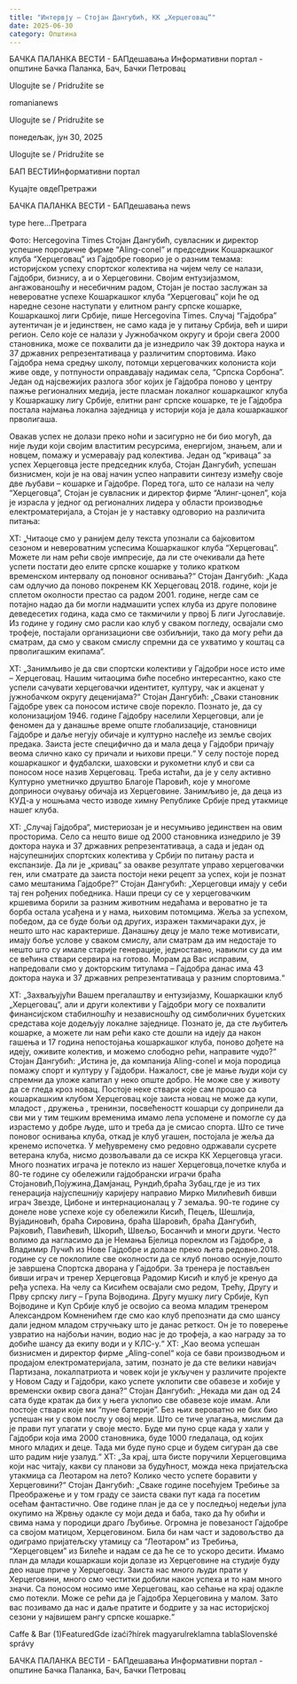 ```yaml
---
title: "Интервју – Стојан Дангубић, КК „Херцеговац“"
date: 2025-06-30
category: Општина
---
```


БАЧКА ПАЛАНКА ВЕСТИ - БАПдешавања Информативни портал - општине Бачка Паланка, Бач, Бачки Петровац

Ulogujte se / Pridružite se

romanianews

Ulogujte se / Pridružite se

понедељак, јун 30, 2025

Ulogujte se / Pridružite se

БАП ВЕСТИИнформативни портал

Куцајте овдеПретражи

БАЧКА ПАЛАНКА ВЕСТИ - БАПдешавања news

type here...Претрага

Фото: Hercegovina Times
            Стојан Дангубић, сувласник и директор успешне породичне фирме “Aling-conel” и председник Кошаркашког клуба “Херцеговац” из Гајдобре говорио је о разним темама: историјском успеху спортског колектива на чијем челу се налази, Гајдобри, бизнису, а и о Херцеговини. Својим ентузијазмом, ангажованошћу и несебичним радом, Стојан је постао заслужан за невероватне успехе Кошаркашког клуба “Херцеговац” који ће од наредне сезоне наступати у елитном рангу српске кошарке, Кошаркашкој лиги Србије, пише Hercegovina Times.
Случај “Гајдобра” аутентичан је и јединствен, не само када је у питању Србија, већ и шири регион. Село које се налази у Јужнобачком округу и броји свега 2000 становника, може се похвалити да је изнедрило чак 39 доктора наука и 37 државних репрезентативаца у различитим спортовима. Иако Гајдобра нема средњу школу, потомци херцеговачких колониста који живе овде, у потпуности оправдавају надимак села, “Српска Сорбона”.
Један од најсвежијих разлога због којих је Гајдобра поново у центру пажње регионалних медија, јесте пласман локалног кошаркашког клуба у Кошаркашку лигу Србије, елитни ранг српске кошарке, те је Гајдобра постала најмања локална заједница у историји која је дала кошаркашког прволигаша.


Овакав успех не долази преко ноћи и засигурно не би био могућ, да није људи који својим властитим ресурсима, енергијом, знањем, али и новцем, помажу и усмеравају рад колектива. Један од “криваца” за успех Херцеговца јесте председник клуба, Стојан Дангубић, успешан бизнисмен, који је на овај начин успео направити синтезу између своје две љубави – кошарке и Гајдобре. Поред тога, што се налази на челу “Херцеговца”, Стојан је сувласник и директор фирме “Алинг-цонел”, која је израсла у једног од регионалних лидера у области производње електроматеријала, а Стојан је у наставку одговорио на различита питања:


ХТ: „Читаоце смо у ранијем делу текста упознали са бајковитом сезоном и невероватним успесима Кошаркашког клуба “Херцеговац”. Можете ли нам рећи своје импресије, да ли сте очекивали да ћете успети постати део елите српске кошарке у толико кратком временском интервалу од поновног оснивања?“
Стојан Дангубић: „Када сам одлучио да поново покренем КК Херцеговац 2018. године, који је сплетом околности престао са радом 2001. године, негде сам се потајно надао да би могли надмашити успех клуба из друге половине деведесетих година, када смо се такмичили у првој Б лиги Југославије. Из године у годину смо расли као клуб у сваком погледу, освајали смо трофеје, постајали организациони све озбиљнији, тако да могу рећи да сматрам, да смо у сваком смислу спремни да се ухватимо у коштац са прволигашким екипама“.


ХТ: „Занимљиво је да сви спортски колективи у Гајдобри носе исто име – Херцеговац. Нашим читаоцима биће посебно интересантно, како сте успели сачувати херцеговачки идентитет, културу, чак и акценат у јужнобачком округу деценијама?“
Стојан Дангубић: „Сваки становник Гајдобре увек са поносом истиче своје порекло. Познато је, да су колонизацијом 1946. године Гајдобру населили Херцеговци, али је феномен да у данашње време опште глобализације, становници Гајдобре и даље негују обичаје и културно наслеђе из земље својих предака. Заиста јесте специфично да и мала деца у Гајдобри причају веома слично како су причали и њихови преци.“
У селу постоје поред кошаркашког и фудбалски, шаховски и рукометни клуб и сви са поносом носе назив Херцеговац. Треба истаћи, да је у селу активно Културно уметничко друштво Благоје Паровић, које у многоме доприноси очувању обичаја из Херцеговине. Занимљиво је, да деца из КУД-а у ношњама често изводе химну Републике Србије пред утакмице нашег клуба.












ХТ: „Случај Гајдобра“, мистериозан је и несумњиво јединствен на овим просторима. Село са нешто више од 2000 становника изнедрило је 39 доктора наука и 37 државних репрезентативаца, а сада и један од најсупешнијих спортских колектива у Србији по питању раста и експанзије. Да ли је „кривац“ за овакве резултате управо херцеговачки ген, или сматрате да заиста постоји неки рецепт за успех, који је познат само мештанима Гајдобре?“
Стојан Дангубић: „Херцеговци имају у себи тај ген рођених победника. Наши преци су се у херцеговачким кршевима борили за разним животним недаћама и вероватно је та борба остала усађена и у нама, њиховим потомцима. Жеља за успехом, победом, да се буде бољи од других, изражен такмичараки дух, је нешто што нас карактерише. Данашњу децу је мало теже мотивисати, имају боље услове у сваком смислу, али сматрам да им недостаје то нешто што су имале старије генерације, једноставно, навикли су да им се већина ствари сервира на готово. Морам да Вас исправим, напредовали смо у докторским титулама – Гајдобра данас има 43 доктора наука и 37 државних репрезентативаца у разним спортовима.“


ХТ: „Захваљујући Вашем прегалаштву и ентузијазму, Кошаркашки клуб „Херцеговац“, али и други колективи у Гајдобри могу се похвалити финансијском стабилношћу и независношћу од симболичних буџетских средстава које додељују локалне заједнице. Познато је, да сте љубитељ кошарке, а можете ли нам рећи како сте дошли на идеју да након гашења и 17 година непостојања кошаркашког клуба, поново дођете на идеју, оживите колектив, и можемо слободно рећи, направите чудо?“
Стојан Дангубић: „Истина је, да компанија Aling-conel и моја породица помажу спорт и културу у Гајдобри. Нажалост, све је мање људи који су спремни да уложе капитал у неко опште добро. Не може све у животу да се гледа кроз новац. Постоје неке ствари које сам прошао са кошаркашким клубом Херцеговац које заиста новац не може да купи, младост , дружења , тренинзи, посвећеностт кошарци су допринели да сви ми у тим тешким временима имамо лепа успомене и помогле су да израстемо у добре људе, што и треба да је смисао спорта. Што се тиче поновог оснивања клуба, откад је клуб угашен, постојала је жеља да кренемо испочетка. У међувремену смо редовно одржавали сусрете ветерана клуба, нисмо дозвољавали да се искра КК Херцеговца угаси. Много познатих играча је потекло из нашег Херцеговца,почетке клуба и 80-те године су обележили гајдобрански играчи браћа Стојановић,Појужина,Дамјанац, Рундић,браћа Зубац,где је из тих генерација најуспешнију каријеру направио Мирко Милићевић бивши играч Звезде, Цибоне и интернационалац у 7 земаља. 90-те године су донеле нове успехе које су обележили Кисић, Пецељ, Шешлија, Вујадиновић, браћа Сировина, браћа Шаровић, браћа Дангубић, Рајковић, Павићевић, Шкорић, Швељо, Босанчић и многи други. Често волимо да нагласимо да је Немања Бјелица пореклом из Гајдобре, а Владимир Лучић из Нове Гајдобре и долазе преко љета редовно.2018. године су се поклопиле све околности да се клуб поново оснује,пошто је завршена Спортска дворана у Гајдобри. За тренера је постављен бивши играч и тренер Херцеговца Радомир Кисић и клуб је кренуо да ређа успеха. На челу са Кисићем освајали смо редом, Трећу, Другу и Прву српску лигу – Група Војводина. Другу мушку лигу Србије, Куп Војводине и Куп Србије клуб је освојио са веома младим тренером Александром Комненићем где смо као клуб препознати да смо шансу дали једном младом стручњаку што је данас реткост. Он је то поверење узвратио на најбољи начин, водио нас је до трофеја, а као награду за то добиће шансу да екипу води и у КЛС-у.“
ХТ: „Као веома успешан бизнисмен и директор фирме „Aling-conel“ која се бави производњом и продајом електроматеријала, затим, познато је да сте велики навијач Партизана, локалпатриота и човек који је укључен у различите пројекте у Новом Саду и Гајдобри, како успете уклопити све обавезе и хобије у временски оквир свога дана?“
Стојан Дангубић: „Некада ми дан од 24 сата буде кратак да бих у њега уклопио све обавезе које имам. Али постоје ствари које ми “пуне батерије”. Без њих вероватно не бих био успешан ни у свом послу у овој мери. Што се тиче улагања, мислим да је прави пут улагати у своје место. Буде ми пуно срце када у хали у Гајдобри која има 2000 становника, буде 1000 гледалаца, од којих много младих и деце. Тада ми буде пуно срце и будем сигуран да све што радим није узалуд.“
ХТ: „За крај, шта бисте поручили Херцеговцима који нас читају, какви су планови за будућност, можда нека пријатељска утакмица са Леотаром на лето? Колико често успете боравити у Херцеговини?“
Стојан Дангубић: „Сваке године посећујем Требиње за Преображење и у том граду се заиста сваки пут када га посетим осећам фантастично. Ове године план је да се у последњој недељи јула окупимо на Жрвњу одакле су моји деда и баба, тако да ћу обићи и свима нама у породици драго Љубиње. Огромна је повезаност Гајдобре са својом матицом, Херцеговином. Била би нам част и задовољство да одиграмо пријатељску утамицу са “Леотаром” из Требиња, “Херцеговцем” из Билеће и надам се да ће се то ускоро десити. Имамо план да млади кошаркаши који долазе из Херцеговине на студије буду део наше приче у Херцеговцу. Заиста нас много људи прати у Херцеговини, много смо честитки добили након успеха и то нам много значи. Са поносом носимо име Херцеговац, као сећање на крај одакле смо потекли. Може се рећи да је Гајдобра Херцеговина у малом. Зато вас позивамо да нас и даље пратите и бодрите у за нас историјској сезони у највишем рангу српске кошарке.“

Caffe & Bar (1)FeaturedGde izaći?hírek magyarulreklamna tablaSlovenské správy

БАЧКА ПАЛАНКА ВЕСТИ - БАПдешавања Информативни портал - општине Бачка Паланка, Бач, Бачки Петровац
